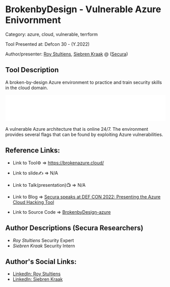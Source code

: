 #  BrokenbyDesign - Vulnerable Azure Enivornment

Category: azure, cloud, vulnerable, terrform

Tool Presented at: Defcon 30 - (Y.2022)

Author/presenter: [Roy Stultiens](#), [Siebren Kraak](#) @ ([Secura](https://www.secura.net/))

## Tool Description

 A broken-by-design Azure environment to practice and train security skills in the cloud domain. 

 ![DEF CON 30 - BrokenbyDesign - Vulnerable Azure Enivornment - Roy Stultiens, Siebren Kraak](180998359-a17af967-84bc-4541-af75-06a1ea4e5927.png)

 A vulnerable Azure architecture that is online 24/7. The environment provides several flags that can be found by exploiting Azure vulnerabilities.

 ## Reference Links:
- Link to Tool⚙️ => https://brokenazure.cloud/

- Link to slide✍️ => N/A

- Link to Talk(presentation)📺 => N/A

- Link to Blog => [Secura speaks at DEF CON 2022: Presenting the Azure Cloud Hacking Tool](https://www.secura.com/news/secura-at-def-con-2022)

- Link to Source Code => [BrokenbyDesign-azure](https://github.com/SecuraBV/brokenbydesign-azure)

## Author Descriptions (Secura Researchers)
- *Roy Stultiens* Security Expert
- *Siebren Kraak* Security Intern

## Author's Social Links:

- [LinkedIn: Roy Stultiens](https://www.linkedin.com/in/roystultiens/)
- [LinkedIn: Siebren Kraak](https://www.linkedin.com/in/siebrenkraak/)
